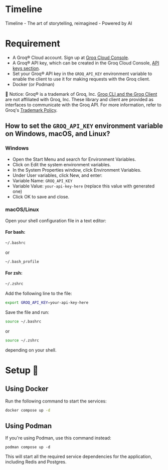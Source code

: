 # Timeline
Timeline - The art of storytelling, reimagined - Powered by AI

# Requirement
* A Groq® Cloud account. Sign up at [Groq Cloud Console](https://console.groq.com/login).
* A Groq® API key, which can be created in the Groq Cloud Console, [API keys section](https://console.groq.com/keys).
* Set your Groq® API key in the ``GROQ_API_KEY`` environment variable to enable the client to use it for making requests with the Groq client.
* Docker (or Podman)

📢 Notice: Groq® is a trademark of Groq, Inc. [Groq CLI and the Groq Client](https://github.com/patrickbelanger/groq-client) are not affiliated with Groq, Inc. These library and client
are provided as interfaces to communicate with the Groq API. For more information, refer to Groq's [Trademark Policy](https://groq.com/trademark-policy/).

## How to set the ``GROQ_API_KEY`` environment variable on Windows, macOS, and Linux?

### Windows

* Open the Start Menu and search for Environment Variables.
* Click on Edit the system environment variables.
* In the System Properties window, click Environment Variables.
* Under User variables, click New, and enter:
* Variable Name: ``GROQ_API_KEY``
* Variable Value: ``your-api-key-here`` (replace this value with generated one)
* Click OK to save and close.

### macOS/Linux

Open your shell configuration file in a text editor:

#### For bash:

```bash
~/.bashrc
```
or
```bash
~/.bash_profile
```

#### For zsh:
```bash
~/.zshrc
```

Add the following line to the file:
```bash
export GROQ_API_KEY=your-api-key-here
```

Save the file and run:
```bash
source ~/.bashrc
```
or
```bash
source ~/.zshrc
```

depending on your shell.


# Setup 🌮

## Using Docker
Run the following command to start the services:

```bash
docker compose up -d
```

## Using Podman
If you're using Podman, use this command instead:

```
podman compose up -d
```

This will start all the required service dependencies for the application, including Redis and Postgres.
